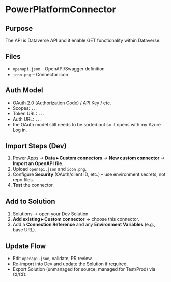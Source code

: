 # PowerPlatformConnector

## Purpose
The API is Dataverse API and it enable GET functionality within Dataverse.

## Files
- `openapi.json` – OpenAPI/Swagger definition
- `icon.png` – Connector icon

## Auth Model
- OAuth 2.0 (Authorization Code) / API Key / etc.
- Scopes: `...`
- Token URL: `...`
- Auth URL: `...`
- the OAuth model still needs to be sorted out so it opens with my Azure Log in.

## Import Steps (Dev)
1. Power Apps → **Data ▸ Custom connectors** → **New custom connector** → **Import an OpenAPI file**.
2. Upload `openapi.json` and `icon.png`.
3. Configure **Security** (OAuth/client ID, etc.) – use environment secrets, not repo files.
4. **Test** the connector.

## Add to Solution
1. Solutions → open your Dev Solution.
2. **Add existing ▸ Custom connector** → choose this connector.
3. Add a **Connection Reference** and any **Environment Variables** (e.g., base URL).

## Update Flow
- Edit `openapi.json`, validate, PR review.
- Re-import into Dev and update the Solution if required.
- Export Solution (unmanaged for source, managed for Test/Prod) via CI/CD.